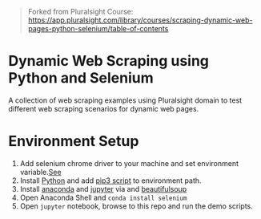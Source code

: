 > Forked from Pluralsight Course: https://app.pluralsight.com/library/courses/scraping-dynamic-web-pages-python-selenium/table-of-contents

# Dynamic Web Scraping using Python and Selenium

A collection of web scraping examples using Pluralsight domain to test different web scraping 
scenarios for dynamic web pages.


# Environment Setup

1. Add selenium chrome driver to your machine and set environment variable.[See](https://chromedriver.chromium.org/getting-started)
2. Install [Python](https://www.python.org/downloads/windows/) and add [pip3 script](https://stackoverflow.com/a/41501815/1829251) to environment path.
3. Install [anaconda](https://docs.anaconda.com/anaconda/install/windows/) and [jupyter](https://pypi.org/project/jupyter/) via and [beautifulsoup](https://pypi.org/project/beautifulsoup4/)
4. Open Anaconda Shell and `conda install selenium`
5. Open `jupyter` notebook, browse to this repo and run the demo scripts.
